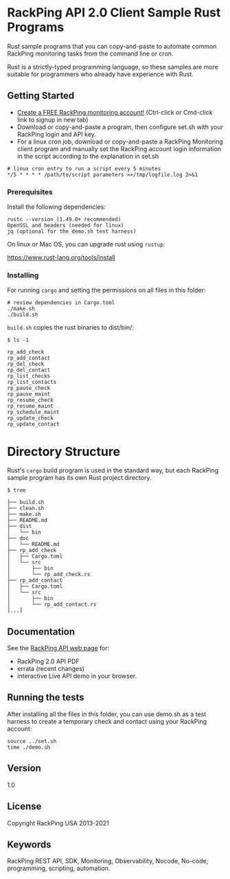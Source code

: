 # RackPing API 2.0 Client Sample Rust Programs

Rust sample programs that you can copy-and-paste to automate common RackPing monitoring tasks from the command line or cron.

Rust is a strictly-typed programming language, so these samples are more suitable for programmers who already have experience with Rust.

## Getting Started

* [Create a FREE RackPing monitoring account!](https://www.rackping.com/cgi-bin/signup.cgi) (Ctrl-click or Cmd-click link to signup in new tab)
* Download or copy-and-paste a program, then configure set.sh with your RackPing login and API key.
* For a linux cron job, download or copy-and-paste a RackPing Monitoring client program and manually set the RackPing account login information in the script according to the explanation in set.sh

```
# linux cron entry to run a script every 5 minutes
*/5 * * * * /path/to/script parameters >>/tmp/logfile.log 2>&1
```

### Prerequisites

Install the following dependencies:

```
rustc --version (1.49.0+ recommended)
OpenSSL and headers (needed for linux)
jq (optional for the demo.sh test harness)
```

On linux or Mac OS, you can upgrade rust using `rustup`:

https://www.rust-lang.org/tools/install

### Installing

For running `cargo` and setting the permissions on all files in this folder:

```
# review dependencies in Cargo.toml
./make.sh
./build.sh
```

`build.sh` copies the rust binaries to dist/bin/:
```
$ ls -1

rp_add_check
rp_add_contact
rp_del_check
rp_del_contact
rp_list_checks
rp_list_contacts
rp_pause_check
rp_pause_maint
rp_resume_check
rp_resume_maint
rp_schedule_maint
rp_update_check
rp_update_contact
```

# Directory Structure

Rust's `cargo` build program is used in the standard way, but each RackPing sample program has its own Rust project directory.

```
$ tree

├── build.sh
├── clean.sh
├── make.sh
├── README.md
├── dist
│   └── bin
├── doc
│   └── README.md
├── rp_add_check
│   ├── Cargo.toml
│   └── src
│       ├── bin
│       └── rp_add_check.rs
├── rp_add_contact
│   ├── Cargo.toml
│   └── src
│       ├── bin
│       └── rp_add_contact.rs
[...]
```

## Documentation

See the [RackPing API web page](https://www.rackping.com/api.html) for:

* RackPing 2.0 API PDF
* errata (recent changes)
* interactive Live API demo in your browser.

## Running the tests

After installing all the files in this folder, you can use demo.sh as a test harness to create a temporary check and contact using your RackPing account:

```
source ../set.sh
time ./demo.sh
```

## Version

1.0

## License

Copyright RackPing USA 2013-2021

## Keywords

RackPing REST API, SDK, Monitoring, Observability, Nocode, No-code, programming, scripting, automation.


